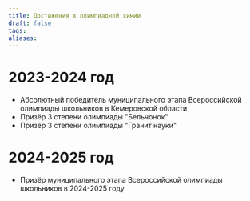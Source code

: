 ```yaml
---
title: Достижения в олимпиадной химии
draft: false
tags: 
aliases:
---
```

# 2023-2024 год
- Абсолютный победитель муниципального этапа Всероссийской олимпиады школьников в Кемеровской области
- Призёр 3 степени олимпиады "Бельчонок"
- Призёр 3 степени олимпиады "Гранит науки"
# 2024-2025 год
- Призёр муниципального этапа Всероссийской олимпиады школьников в 2024-2025 году